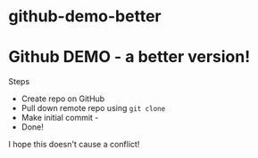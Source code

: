 # github-demo-better

# Github DEMO - a better version! 

Steps

* Create repo on GitHub
* Pull down remote repo using `git clone` 
* Make initial commit - 
* Done! 

I hope this doesn't cause a conflict! 
